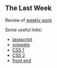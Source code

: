 ## The Last Week

Review of [weekly work](https://blm-fsmvu.github.io/305/work/)

Some useful links:
* [javascript](https://dmitripavlutin.com/tag/javascript/)
* [snippets](https://blog.bruce-hill.com/6-useful-snippets)
* [CSS 1](https://www.taniarascia.com/overview-of-css-concepts/)
* [CSS 2](https://flukeout.github.io/)
* [front end](https://www.sarasoueidan.com/hire/)
